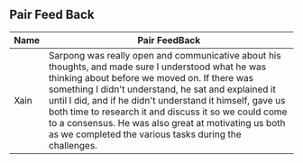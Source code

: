 ## Pair Feed Back
|    Name            |   Pair FeedBack                  |
|--------------------|----------------------------------|
|    Xain            |          Sarpong was really open and communicative about his thoughts, and made sure I understood what he was thinking about before we moved on. If there was something I didn't understand, he sat and explained it until I did, and if he didn't understand it himself, gave us both time to research it and discuss it so we could come to a consensus. He was also great at motivating us both as we completed the various tasks during the challenges.                        |
